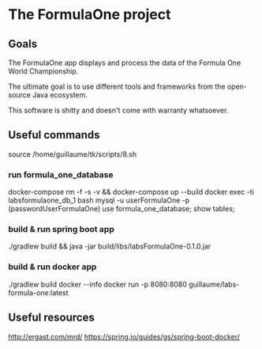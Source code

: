 # The FormulaOne project
## Goals
The FormulaOne app displays and process the data of the Formula One World Championship.

The ultimate goal is to use different tools and frameworks from the open-source Java ecosystem.

This software is shitty and doesn't come with warranty whatsoever.

## Useful commands
source /home/guillaume/tk/scripts/8.sh
### run formula_one_database
docker-compose rm -f -s -v && docker-compose up --build
docker exec -ti labsformulaone_db_1 bash
mysql -u userFormulaOne -p
    (passwordUserFormulaOne)
use formula_one_database;
show tables;

### build & run spring boot app
./gradlew build && java -jar build/libs/labsFormulaOne-0.1.0.jar

### build & run docker app
./gradlew build docker --info
docker run -p 8080:8080 guillaume/labs-formula-one:latest

## Useful resources
http://ergast.com/mrd/
https://spring.io/guides/gs/spring-boot-docker/
